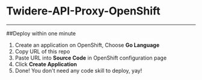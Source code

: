 # Twidere-API-Proxy-OpenShift

----

##Deploy within one minute

1. Create an application on OpenShift, Choose **Go Language**
2. Copy URL of this repo
3. Paste URL into **Source Code** in OpenShift configuration page
4. Click **Create Application**
5. Done! You don't need any code skill to deploy, yay!